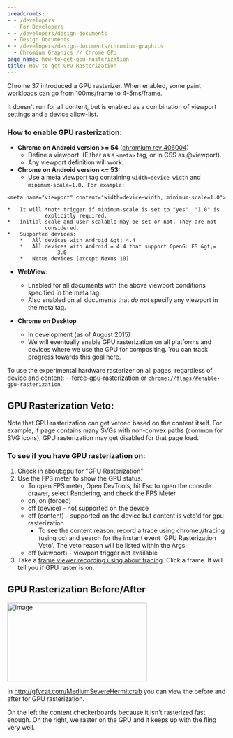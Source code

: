 ```yaml
---
breadcrumbs:
- - /developers
  - For Developers
- - /developers/design-documents
  - Design Documents
- - /developers/design-documents/chromium-graphics
  - Chromium Graphics // Chrome GPU
page_name: how-to-get-gpu-rasterization
title: How to get GPU Rasterization
---
```


Chrome 37 introduced a GPU rasterizer. When enabled, some paint workloads can go
from 100ms/frame to 4-5ms/frame.

It doesn't run for all content, but is enabled as a combination of viewport
settings and a device allow-list.

### How to enable GPU rasterization:

*   **Chrome on Android version &gt;= 54** ([chromium rev
            406004](https://bugs.chromium.org/p/chromium/issues/detail))
    *   Define a viewport. (Either as a `<meta>` tag, or in CSS as
                @viewport).
    *   Any viewport definition will work.
*   **Chrome on Android version &lt;= 53:**
    *   Use a meta viewport tag containing `width=device-width` and
                `minimum-scale=1.0. For example:`

```none
<meta name="viewport" content="width=device-width, minimum-scale=1.0">
```

    *   It will *not* trigger if minimum-scale is set to "yes". "1.0" is
                explicitly required.
    *   initial-scale and user-scalable may be set or not. They are not
                considered.
    *   Supported devices:
        *   All devices with Android &gt; 4.4
        *   All devices with Android = 4.4 that support OpenGL ES &gt;=
                    3.0
        *   Nexus devices (except Nexus 10)

*   **WebView:**
    *   Enabled for all documents with the above viewport conditions
                specified in the meta tag.
    *   Also enabled on all documents that *do not* specify any viewport
                in the meta tag.

*   **Chrome on Desktop**
    *   In development (as of August 2015)
    *   We will eventually enable GPU rasterization on all platforms and
                devices where we use the GPU for compositing. You can track
                progress towards this goal [here](http://crbug.com/419521).

To use the experimental hardware rasterizer on all pages, regardless of device
and content: --force-gpu-rasterization or
`chrome://flags/#enable-gpu-rasterization`

## GPU Rasterization Veto:

Note that GPU rasterization can get vetoed based on the content itself. For
example, if page contains many SVGs with non-convex paths (common for SVG
icons), GPU rasterization may get disabled for that page load.

### To see if you have GPU rasterization on:

1.  Check in about:gpu for "GPU Rasterization"
2.  Use the FPS meter to show the GPU status.
    *   To open FPS meter, Open DevTools, hit Esc to open the console
                drawer, select Rendering, and check the FPS Meter
    *   on, on (forced)
    *   off (device) - not supported on the device
    *   off (content) - supported on the device but content is veto'd
                for gpu rasterization
        *   To see the content reason, record a trace using
                    chrome://tracing (using cc) and search for the instant event
                    'GPU Rasterization Veto'. The veto reason will be listed
                    within the Args.
    *   off (viewport) - viewport trigger not available
3.  Take a [frame viewer recording using about
            tracing](http://www.chromium.org/developers/how-tos/trace-event-profiling-tool/frame-viewer).
            Click a frame. It will tell you if GPU raster is on.

## GPU Rasterization Before/After

[<img alt="image"
src="/developers/design-documents/chromium-graphics/how-to-get-gpu-rasterization/gpuraster.png"
height=180 width=320>](http://gfycat.com/MediumSevereHermitcrab)

In <http://gfycat.com/MediumSevereHermitcrab> you can view the before and after
for GPU rasterization.

On the left the content checkerboards because it isn't rasterized fast enough.
On the right, we raster on the GPU and it keeps up with the fling very well.